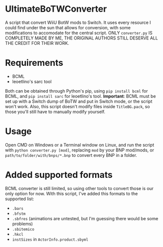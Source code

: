 # UltimateBoTWConverter
A script that convert WiiU BotW mods to Switch. It uses every resource I could find under the sun that allows for conversion, with some modifications to accomodate for the central script. ONLY `converter.py` IS COMPLETELY MADE BY ME, THE ORIGINAL AUTHORS STILL DESERVE ALL THE CREDIT FOR THEIR WORK.

# Requirements
- BCML
- leoetlino's sarc tool

Both can be obtained through Python's pip, using `pip install bcml` for BCML, and `pip install sarc` for leoetlino's tool. 
**Important**: BCML must be set up with a Switch dump of BoTW and put in Switch mode, or the script won't work. Also, this script doesn't modify files inside `TitleBG.pack`, so those you'll still have to manually modify yourself.

# Usage
Open CMD on Windows or a Terminal window on Linux, and run the script with `python converter.py [mod]`, replacing `mod` by your BNP mod/mods, or `path/to/folder/with/bnps/*.bnp` to convert every BNP in a folder.

# Added supported formats
BCML converter is still limited, so using other tools to convert those is our only option for now. With this script, I've added this formats to the supported list:
- `.bars`
- `.bfstm`
- `.sbfres` (animations are untested, but I'm guessing there would be some problems)
- `.sbitemico`
- `.hkcl`
- `instSizes` in `ActorInfo.product.sbyml`
